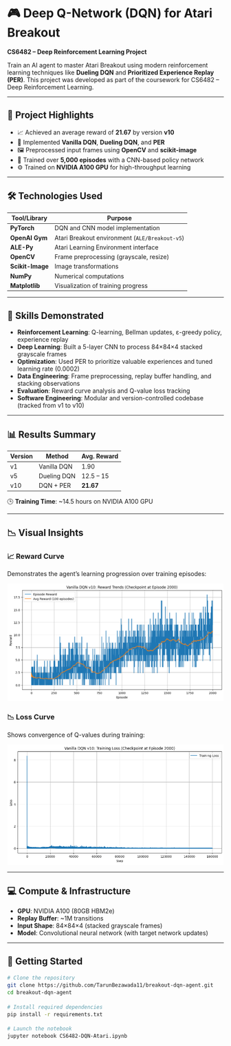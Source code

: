 # 🎮 Deep Q-Network (DQN) for Atari Breakout  
**CS6482 – Deep Reinforcement Learning Project**

Train an AI agent to master Atari Breakout using modern reinforcement learning techniques like **Dueling DQN** and **Prioritized Experience Replay (PER)**. This project was developed as part of the coursework for CS6482 – Deep Reinforcement Learning.

---

## 🚀 Project Highlights

- 📈 Achieved an average reward of **21.67** by version **v10**
- 🧠 Implemented **Vanilla DQN**, **Dueling DQN**, and **PER**
- 🖼️ Preprocessed input frames using **OpenCV** and **scikit-image**
- 🧪 Trained over **5,000 episodes** with a CNN-based policy network
- ⚙️ Trained on **NVIDIA A100 GPU** for high-throughput learning

---

## 🛠️ Technologies Used

| Tool/Library     | Purpose                                       |
|------------------|-----------------------------------------------|
| **PyTorch**       | DQN and CNN model implementation              |
| **OpenAI Gym**    | Atari Breakout environment (`ALE/Breakout-v5`)|
| **ALE-Py**        | Atari Learning Environment interface          |
| **OpenCV**        | Frame preprocessing (grayscale, resize)       |
| **Scikit-Image**  | Image transformations                         |
| **NumPy**         | Numerical computations                        |
| **Matplotlib**    | Visualization of training progress            |

---

## 🧠 Skills Demonstrated

- **Reinforcement Learning**: Q-learning, Bellman updates, ε-greedy policy, experience replay  
- **Deep Learning**: Built a 5-layer CNN to process 84×84×4 stacked grayscale frames  
- **Optimization**: Used PER to prioritize valuable experiences and tuned learning rate (0.0002)  
- **Data Engineering**: Frame preprocessing, replay buffer handling, and stacking observations  
- **Evaluation**: Reward curve analysis and Q-value loss tracking  
- **Software Engineering**: Modular and version-controlled codebase (tracked from v1 to v10)  

---

## 📊 Results Summary

| Version | Method         | Avg. Reward |
|---------|----------------|-------------|
| v1      | Vanilla DQN    | 1.90        |
| v5      | Dueling DQN    | 12.5 – 15   |
| v10     | DQN + PER      | **21.67**   |

🕒 **Training Time**: ~14.5 hours on NVIDIA A100 GPU

---

## 📉 Visual Insights

### 📈 Reward Curve  
Demonstrates the agent’s learning progression over training episodes:

![Reward Curve](https://github.com/TarunBezawada11/breakout-dqn-agent/blob/main/rewards_curve.png)

### 📉 Loss Curve  
Shows convergence of Q-values during training:

![Loss Curve](https://github.com/TarunBezawada11/breakout-dqn-agent/blob/main/loss_curve.png)

---

## 💻 Compute & Infrastructure

- **GPU**: NVIDIA A100 (80GB HBM2e)
- **Replay Buffer**: ~1M transitions
- **Input Shape**: 84×84×4 (stacked grayscale frames)
- **Model**: Convolutional neural network (with target network updates)

---

## 🔧 Getting Started

```bash
# Clone the repository
git clone https://github.com/TarunBezawada11/breakout-dqn-agent.git
cd breakout-dqn-agent

# Install required dependencies
pip install -r requirements.txt

# Launch the notebook
jupyter notebook CS6482-DQN-Atari.ipynb

